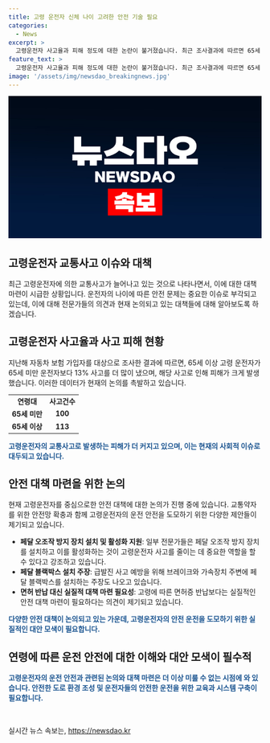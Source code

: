 ```yaml
---
title: 고령 운전자 신체 나이 고려한 안전 기술 필요
categories:
  - News
excerpt: >
  고령운전자 사고율과 피해 정도에 대한 논란이 불거졌습니다. 최근 조사결과에 따르면 65세 이상 고령 운전자의 사고율이 65세 미만 운전자보다 13% 더 높았으며, 피해 정도 또한 크게 나타났습니다. 그러나 나이가 많을수록 무조건 사고를 더 많이, 더 크게 낸다는 것에 대한 지적도 있습니다. 또한, 고령에 따른 면허증 반납은 이동권을 침해할 수 있는 만큼 현실을 고려한 대책이 필요하다는 목소리도 나옵니다. 교수는 페달 오조작 방지 장치를 장착하거나 페달 블랙박스를 설치하는 것이 고령운전자 사고 감소에 중요한 역할을 할 수 있다고 언급했습니다.
feature_text: >
  고령운전자 사고율과 피해 정도에 대한 논란이 불거졌습니다. 최근 조사결과에 따르면 65세 이상 고령 운전자의 사고율이 65세 미만 운전자보다 13% 더 높았으며, 피해 정도 또한 크게 나타났습니다. 그러나 나이가 많을수록 무조건 사고를 더 많이, 더 크게 낸다는 것에 대한 지적도 있습니다. 또한, 고령에 따른 면허증 반납은 이동권을 침해할 수 있는 만큼 현실을 고려한 대책이 필요하다는 목소리도 나옵니다. 교수는 페달 오조작 방지 장치를 장착하거나 페달 블랙박스를 설치하는 것이 고령운전자 사고 감소에 중요한 역할을 할 수 있다고 언급했습니다.
image: '/assets/img/newsdao_breakingnews.jpg'
---
```


<p><img src="/assets/img/newsdao_breakingnews.jpg" alt="ranknews 속보" /></p>

<h2 data-ke-size="size26">고령운전자 교통사고 이슈와 대책</h2>

<p data-ke-size="size16">최근 고령운전자에 의한 교통사고가 늘어나고 있는 것으로 나타나면서, 이에 대한 대책 마련이 시급한 상황입니다. 운전자의 나이에 따른 안전 문제는 중요한 이슈로 부각되고 있는데, 이에 대해 전문가들의 의견과 현재 논의되고 있는 대책들에 대해 알아보도록 하겠습니다.</p>

<h2 data-ke-size="size24">고령운전자 사고율과 사고 피해 현황</h2>

<p>지난해 자동차 보험 가입자를 대상으로 조사한 결과에 따르면, 65세 이상 고령 운전자가 65세 미만 운전자보다 13% 사고를 더 많이 냈으며, 해당 사고로 인해 피해가 크게 발생했습니다. 이러한 데이터가 현재의 논의를 촉발하고 있습니다.</p>

<table>
  <tr>
    <td style="text-align: center; height: 17px;"><b>연령대</b></td>
    <td style="text-align: center; height: 17px;"><b>사고건수</b></td>
  </tr>
  <tr>
    <td style="text-align: center; height: 17px;"><b>65세 미만</b></td>
    <td style="text-align: center; height: 17px;"><b>100</b></td>
  </tr>
  <tr>
    <td style="text-align: center; height: 17px;"><b>65세 이상</b></td>
    <td style="text-align: center; height: 17px;"><b>113</b></td>
  </tr>
</table>

<p><b><span style="color: #1a5490;">고령운전자의 교통사고로 발생하는 피해가 더 커지고 있으며, 이는 현재의 사회적 이슈로 대두되고 있습니다.</span></b></p>

<h2 data-ke-size="size24">안전 대책 마련을 위한 논의</h2>

<p>현재 고령운전자를 중심으로한 안전 대책에 대한 논의가 진행 중에 있습니다. 교통약자를 위한 안전망 확충과 함께 고령운전자의 운전 안전을 도모하기 위한 다양한 제안들이 제기되고 있습니다.</p>

<ul>
  <li><b>페달 오조작 방지 장치 설치 및 활성화 지원</b>: 일부 전문가들은 페달 오조작 방지 장치를 설치하고 이를 활성화하는 것이 고령운전자 사고를 줄이는 데 중요한 역할을 할 수 있다고 강조하고 있습니다.</li>
  <li><b>페달 블랙박스 설치 주장</b>: 급발진 사고 예방을 위해 브레이크와 가속장치 주변에 페달 블랙박스를 설치하는 주장도 나오고 있습니다.</li>
  <li><b>면허 반납 대신 실질적 대책 마련 필요성</b>: 고령에 따른 면허증 반납보다는 실질적인 안전 대책 마련이 필요하다는 의견이 제기되고 있습니다.</li>
</ul>

<p><b><span style="color: #1a5490;">다양한 안전 대책이 논의되고 있는 가운데, 고령운전자의 안전 운전을 도모하기 위한 실질적인 대안 모색이 필요합니다.</span></b></p>

<h2 data-ke-size="size24">연령에 따른 운전 안전에 대한 이해와 대안 모색이 필수적</h2>

<p><b><span style="color: #1a5490;">고령운전자의 운전 안전과 관련된 논의와 대책 마련은 더 이상 미룰 수 없는 시점에 와 있습니다. 안전한 도로 환경 조성 및 운전자들의 안전한 운전을 위한 교육과 시스템 구축이 필요합니다.</span></b></p>

<p data-ke-size="size16">&nbsp;</p>
실시간 뉴스 속보는, <a href="https://newsdao.kr" rel="dofollow">https://newsdao.kr</a>


